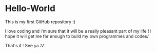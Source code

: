 # Hello-World
This is my first GitHub repository :)

I love coding and i'm sure that it will be a really pleasant part of my life !
I hope it will get me far enough to build my own programmes and codes/

That's it ! See ya :V
